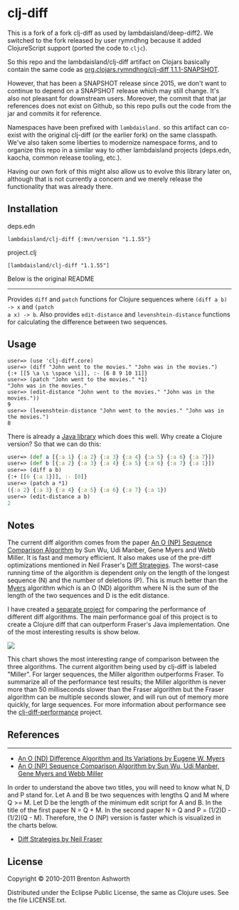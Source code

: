 # clj-diff

This is a fork of a fork clj-diff as used by lambdaisland/deep-diff2. We
switched to the fork released by user rymndhng because it added ClojureScript
support (ported the code to `cljc`).

So this repo and the lambdaisland/clj-diff artifact on Clojars basically contain
the same code as [org.clojars.rymndhng/clj-diff
1.1.1-SNAPSHOT](https://clojars.org/org.clojars.rymndhng/clj-diff/versions/1.1.1-SNAPSHOT).

However, that has been a SNAPSHOT release since 2015, we don't want to continue
to depend on a SNAPSHOT release which may still change. It's also not pleasant
for downstream users. Moreover, the commit that that jar references does not
exist on Github, so this repo pulls out the code from the jar and commits it for
reference.

Namespaces have been prefixed with `lambdaisland.` so this artifact can co-exist
with the original clj-diff (or the earlier fork) on the same classpath. We've
also taken some liberties to modernize namespace forms, and to organize this
repo in a similar way to other lambdaisland projects (deps.edn, kaocha, common
release tooling, etc.).

Having our own fork of this might also allow us to evolve this library later on,
although that is not currently a concern and we merely release the functionality
that was already there.

<!-- installation -->
## Installation
deps.edn

```
lambdaisland/clj-diff {:mvn/version "1.1.55"}
```

project.clj

```
[lambdaisland/clj-diff "1.1.55"]
```
<!-- /installation -->

Below is the original README

-----

Provides <code>diff</code> and <code>patch</code> functions for Clojure
sequences where <code>(diff a b) -\> x</code> and <code>(patch a x) -\>
b</code>. Also provides <code>edit-distance</code> and
<code>levenshtein-distance</code> functions for calculating the
difference between two sequences.

## Usage

```
user=> (use 'clj-diff.core)
user=> (diff "John went to the movies." "John was in the movies.")
{:+ [[5 \a \s \space \i]], :- [6 8 9 10 11]}
user=> (patch "John went to the movies." *1)
"John was in the movies."
user=> (edit-distance "John went to the movies." "John was in the movies."))
9
user=> (levenshtein-distance "John went to the movies." "John was in the movies.")
8
```

There is already a [Java
library](http://code.google.com/p/google-diff-match-patch/) which does
this well. Why create a Clojure version? So that we can do this:

```clojure
user=> (def a [{:a 1} {:a 2} {:a 3} {:a 4} {:a 5} {:a 6} {:a 7}])
user=> (def b [{:a 2} {:a 3} {:a 4} {:a 5} {:a 6} {:a 7} {:a 1}])
user=> (diff a b)
{:+ [[6 {:a 1}]], :- [0]}
user=> (patch a *1)
({:a 2} {:a 3} {:a 4} {:a 5} {:a 6} {:a 7} {:a 1})
user=> (edit-distance a b)
2
```

## Notes

The current diff algorithm comes from the paper [An O (NP) Sequence
Comparison Algorithm](http://portal.acm.org/citation.cfm?id=96223) by
Sun Wu, Udi Manber, Gene Myers and Webb Miller. It is fast and memory
efficient. It also makes use of the pre-diff optimizations mentioned in
Neil Fraser's [Diff Strategies](http://neil.fraser.name/writing/diff/).
The worst-case running time of the algorithm is dependent only on the
length of the longest sequence (N) and the number of deletions (P). This
is much better than the
[Myers](http://citeseerx.ist.psu.edu/viewdoc/download?doi=10.1.1.4.6927&rep=rep1&type=pdf)
algorithm which is an O (ND) algorithm where N is the sum of the length
of the two sequences and D is the edit distance.

I have created a [separate
project](http://github.com/brentonashworth/clj-diff-performance) for
comparing the performance of different diff algorithms. The main
performance goal of this project is to create a Clojure diff that can
outperform Fraser's Java implementation. One of the most interesting
results is show below.

<img src="http://s3.amazonaws.com/formpluslogic-public/images/clj-diff/length_7000_5.png"/>

This chart shows the most interesting range of comparison between the
three algorithms. The current algorithm being used by clj-diff is
labeled "Miller". For larger sequences, the Miller algorithm outperforms
Fraser. To summarize all of the performance test results; the Miller
algorithm is never more than 50 milliseconds slower than the Fraser
algorithm but the Fraser algorithm can be multiple seconds slower, and
will run out of memory more quickly, for large sequences. For more
information about performance see the
[clj-diff-performance](http://github.com/brentonashworth/clj-diff-performance)
project.


## References
----------

-   [An O (ND) Difference Algorithm and Its Variations by Eugene W.
    Myers](http://citeseerx.ist.psu.edu/viewdoc/download?doi=10.1.1.4.6927&rep=rep1&type=pdf)
-   [An O (NP) Sequence Comparison Algorithm by Sun Wu, Udi Manber, Gene
    Myers and Webb Miller](http://portal.acm.org/citation.cfm?id=96223)

In order to understand the above two titles, you will need to know what
N, D and P stand for. Let A and B be two sequences with lengths Q and M
where Q \>= M. Let D be the length of the minimum edit script for A and
B. In the title of the first paper N = Q + M. In the second paper N = Q
and P = (1/2)D - (1/2)(Q - M). Therefore, the O (NP) version is faster
which is visualized in the charts below.

-   [Diff Strategies by Neil
    Fraser](http://neil.fraser.name/writing/diff/)

## License

Copyright © 2010-2011 Brenton Ashworth

Distributed under the Eclipse Public License, the same as Clojure uses.
See the file LICENSE.txt.